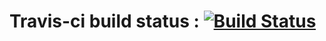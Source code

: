 # Travis-ci build status : [![Build Status](https://app.travis-ci.com/Team8-Project/back.svg?branch=develop)](https://app.travis-ci.com/Team8-Project/back)
